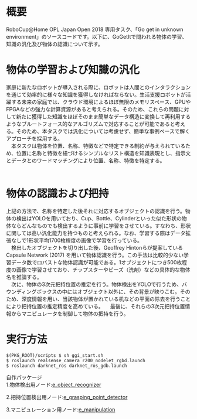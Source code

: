 # 概要
RoboCup@Home OPL Japan Open 2018 専用タスク、「Go get in unknown environment」のソースコードです。以下に、GoGetItで問われる物体の学習、知識の汎化及び物体の認識について示す。  

# 物体の学習および知識の汎化  
 家庭に新たなロボットが導入される際に、ロボットは人間とのインタラクションを通じて効率的に様々な知識を獲得しなければならない。生活支援ロボットが活躍する未来の家庭では、クラウド環境によるほぼ無限のメモリスペース、GPUやFPGAなどの強力な計算資源があると考えられる。そのため、これらの問題に対して新たに獲得した知識をほぼそのまま簡単なデータ構造に変換して再利用するようなブルートフォース的なアルゴリズムで対応することが可能であると考える。そのため、本タスクでは汎化については考慮せず、簡単な事例ベースで解くアプローチを採用する。  
　本タスクは物体を位置、名称、特徴などで特定できる制約が与えられているため、位置に名称と特徴を紐づけるシンプルなリスト構造を知識表現とし、指示文とデータとのワードマッチングにより位置、名称、特徴を特定する。  
　 
# 物体の認識および把持  
 上記の方法で、名称を特定した後それに対応するオブジェクトの認識を行う。物体の検出はYOLOを用いており、Cup、Bottle、Cylinderといった似た形状の物体ならどんなものでも検出するように事前に学習をさせている。すなわち、形状に関しては高い汎化能力を持つものと考えられる。なお、学習する際はデータ拡張なしで1形状平均1700枚程度の画像で学習を行っている。  
　検出したオブジェクトを切り出した後、Geoffrey Hintonらが提案しているCapsule Network (2017) を用いて物体認識を行う。この手法は比較的少ない学習データ数でロバストな物体認識が可能である。1オブジェクトにつき500枚程度の画像で学習させており、チップスターやビーズ（洗剤）などの具体的な物体名を推論する。  
　次に、物体の3次元把持位置の推定を行う。物体検出をYOLOで行うため、バウンディングボックスの中にはオブジェクト以外に、その背景が映りこむ。そのため、深度情報を用い、当該物体が置かれている机などの平面の除去を行うことにより把持位置の推定精度を高めている。
　最後に、それらの3次元把持位置情報からマニピュレータを制御して物体の把持を行う。  

# 実行方法  
    $(PKG_ROOT)/scripts $ sh ggi_start.sh
    $ roslaunch realsense_camera r200_nodelet_rgbd.launch
    $ roslaunch darknet_ros darknet_ros_gdb.launch

自作パッケージ  
1.物体検出用ノード:[e_object_recognizer](https://github.com/HappyKoyo/e_object_recognizer.git)  
    
2.把持位置検出用ノード:[e_grasping_point_detector](https://github.com/HappyKoyo/e_grasping_position_detector.git)  
  
3.マニピュレーション用ノード:[e_manipulation](https://github.com/HappyKoyo/e_manipulation.git)  
  
